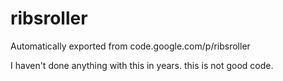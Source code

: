 # ribsroller
Automatically exported from code.google.com/p/ribsroller

I haven't done anything with this in years.
this is not good code.

